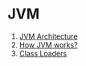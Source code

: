 # JVM
1. [JVM Architecture](./01-jvm-architecture.md)
2. [How JVM works?](./02-jvm-functionality.md)
3. [Class Loaders](./03-class-loader.md)